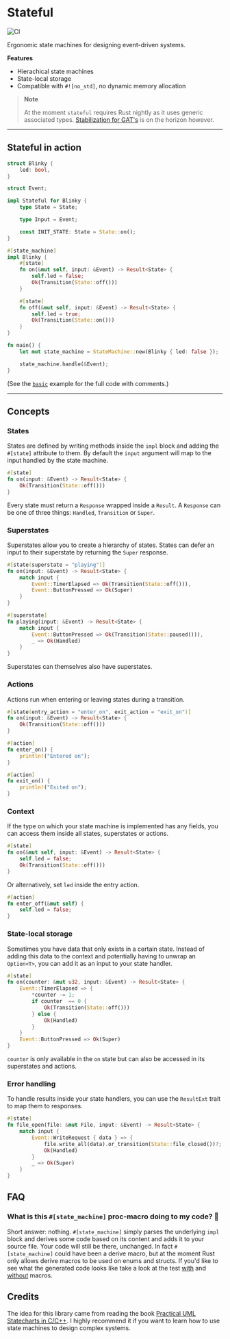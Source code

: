 # Stateful

![CI](https://github.com/mdeloof/stateful/actions/workflows/ci.yml/badge.svg)

Ergonomic state machines for designing event-driven systems.

**Features**

- Hierachical state machines
- State-local storage
- Compatible with `#![no_std]`, no dynamic memory allocation

> **Note**
>
> At the moment `stateful` requires Rust nightly as it uses generic associated types. 
> [Stabilization for GAT's](https://github.com/rust-lang/rust/pull/96709) is on the 
> horizon however.

---

## Stateful in action

```rust
struct Blinky {
    led: bool,
}

struct Event;

impl Stateful for Blinky {
    type State = State;

    type Input = Event;

    const INIT_STATE: State = State::on();
}

#[state_machine]
impl Blinky {
    #[state]
    fn on(&mut self, input: &Event) -> Result<State> {
        self.led = false;
        Ok(Transition(State::off()))
    }

    #[state]
    fn off(&mut self, input: &Event) -> Result<State> {
        self.led = true;
        Ok(Transition(State::on()))
    }
}

fn main() {
    let mut state_machine = StateMachine::new(Blinky { led: false });

    state_machine.handle(&Event);
}
```
(See the [`basic`](examples/basic/src/main.rs) example for the full code with comments.)

---

## Concepts

### States

States are defined by writing methods inside the `impl` block and adding the `#[state]` attribute to them. By default the `input` argument will map to the input handled by the state machine.

```rust
#[state]
fn on(input: &Event) -> Result<State> {
    Ok(Transition(State::off()))
}
```

Every state must return a `Response` wrapped inside a `Result`. A `Response` can be one of three things: `Handled`, `Transition` or `Super`.


### Superstates

Superstates allow you to create a hierarchy of states. States can defer an input to their superstate by returning the `Super` response.

```rust
#[state(superstate = "playing")]
fn on(input: &Event) -> Result<State> {
    match input {
        Event::TimerElapsed => Ok(Transition(State::off())),
        Event::ButtonPressed => Ok(Super)
    }
}

#[superstate]
fn playing(input: &Event) -> Result<State> {
    match input {
        Event::ButtonPressed => Ok(Transition(State::paused())),
        _ => Ok(Handled)
    }
}
```

Superstates can themselves also have superstates.

### Actions

Actions run when entering or leaving states during a transition.

```rust
#[state(entry_action = "enter_on", exit_action = "exit_on")]
fn on(input: &Event) -> Result<State> {
    Ok(Transition(State::off()))
}

#[action]
fn enter_on() {
    println!("Entered on");
}

#[action]
fn exit_on() {
    println!("Exited on");
}
```

### Context

If the type on which your state machine is implemented has any fields, you can access them inside all states, superstates or actions.

```rust
#[state]
fn on(&mut self, input: &Event) -> Result<State> {
    self.led = false;
    Ok(Transition(State::off()))
}
```

Or alternatively, set `led` inside the entry action.

```rust
#[action]
fn enter_off(&mut self) {
    self.led = false;
}
```

### State-local storage

Sometimes you have data that only exists in a certain state. Instead of adding this data to the context and potentially having to unwrap an `Option<T>`, you can add it as an input to your state handler.

```rust
#[state]
fn on(counter: &mut u32, input: &Event) -> Result<State> {
    Event::TimerElapsed => {
        *counter -= 1;
        if counter  == 0 {
            Ok(Transition(State::off()))
        } else {
            Ok(Handled)
        }
    }
    Event::ButtonPressed => Ok(Super)
}
```

`counter` is only available in the `on` state but can also be accessed in its superstates and actions.

### Error handling

To handle results inside your state handlers, you can use the `ResultExt` trait to map them to responses.

```rust
#[state]
fn file_open(file: &mut File, input: &Event) -> Result<State> {
    match input {
        Event::WriteRequest { data } => {
            file.write_all(data).or_transition(State::file_closed())?;
            Ok(Handled)
        }
        _ => Ok(Super)
    }
}
```


## FAQ

### **What is this `#[state_machine]` proc-macro doing to my code? 🤨**

Short answer: nothing. `#[state_machine]` simply parses the underlying `impl` block and derives some code based on its content and adds it to your source file. Your code will still be there, unchanged. In fact `#[state_machine]` could have been a derive macro, but at the moment Rust only allows derive macros to be used on enums and structs. If you'd like to see what the generated code looks like take a look at the test [with](./stateful/tests/transition_macro.rs) and [without](./stateful/tests/transition.rs) macros.

## Credits

The idea for this library came from reading the book [Practical UML Statecharts in C/C++](https://www.state-machine.com/doc/PSiCC2.pdf). I highly recommend it if you want to learn how to use state machines to design complex systems.
